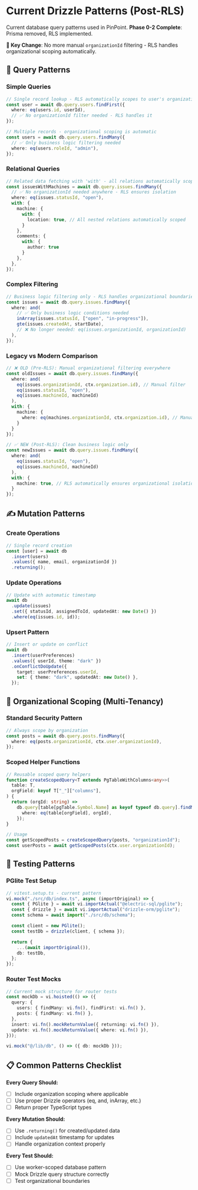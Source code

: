 # Current Drizzle Patterns (Post-RLS)

Current database query patterns used in PinPoint. **Phase 0-2 Complete**: Prisma removed, RLS implemented.

**🔑 Key Change**: No more manual `organizationId` filtering - RLS handles organizational scoping automatically.

## 🔄 Query Patterns

### Simple Queries

```typescript
// Single record lookup - RLS automatically scopes to user's organization  
const user = await db.query.users.findFirst({
  where: eq(users.id, userId),
  // ✅ No organizationId filter needed - RLS handles it
});

// Multiple records - organizational scoping is automatic
const users = await db.query.users.findMany({
  // ✅ Only business logic filtering needed
  where: eq(users.roleId, "admin"),
});
```

### Relational Queries

```typescript
// Related data fetching with 'with' - all relations automatically scoped
const issuesWithMachines = await db.query.issues.findMany({
  // ✅ No organizationId needed anywhere - RLS ensures isolation
  where: eq(issues.statusId, "open"), 
  with: {
    machine: {
      with: {
        location: true, // All nested relations automatically scoped
      }
    },
    comments: { 
      with: { 
        author: true 
      } 
    },
  },
});
```

### Complex Filtering

```typescript
// Business logic filtering only - RLS handles organizational boundaries
const issues = await db.query.issues.findMany({
  where: and(
    // ✅ Only business logic conditions needed
    inArray(issues.statusId, ["open", "in-progress"]),
    gte(issues.createdAt, startDate),
    // ❌ No longer needed: eq(issues.organizationId, organizationId)
  ),
});
```

### Legacy vs Modern Comparison

```typescript
// ❌ OLD (Pre-RLS): Manual organizational filtering everywhere
const oldIssues = await db.query.issues.findMany({
  where: and(
    eq(issues.organizationId, ctx.organization.id), // Manual filter
    eq(issues.statusId, "open"),
    eq(issues.machineId, machineId)
  ),
  with: {
    machine: {
      where: eq(machines.organizationId, ctx.organization.id), // Manual nested filter
    }
  }
});

// ✅ NEW (Post-RLS): Clean business logic only  
const newIssues = await db.query.issues.findMany({
  where: and(
    eq(issues.statusId, "open"),
    eq(issues.machineId, machineId)
  ),
  with: {
    machine: true, // RLS automatically ensures organizational isolation
  }
});
```

## ✍️ Mutation Patterns

### Create Operations

```typescript
// Single record creation
const [user] = await db
  .insert(users)
  .values({ name, email, organizationId })
  .returning();
```

### Update Operations

```typescript
// Update with automatic timestamp
await db
  .update(issues)
  .set({ statusId, assignedToId, updatedAt: new Date() })
  .where(eq(issues.id, id));
```

### Upsert Pattern

```typescript
// Insert or update on conflict
await db
  .insert(userPreferences)
  .values({ userId, theme: "dark" })
  .onConflictDoUpdate({
    target: userPreferences.userId,
    set: { theme: "dark", updatedAt: new Date() },
  });
```

## 🔐 Organizational Scoping (Multi-Tenancy)

### Standard Security Pattern

```typescript
// Always scope by organization
const posts = await db.query.posts.findMany({
  where: eq(posts.organizationId, ctx.user.organizationId),
});
```

### Scoped Helper Functions

```typescript
// Reusable scoped query helpers
function createScopedQuery<T extends PgTableWithColumns<any>>(
  table: T,
  orgField: keyof T["_"]["columns"],
) {
  return (orgId: string) =>
    db.query[table[pgTable.Symbol.Name] as keyof typeof db.query].findMany({
      where: eq(table[orgField], orgId),
    });
}

// Usage
const getScopedPosts = createScopedQuery(posts, "organizationId");
const userPosts = await getScopedPosts(ctx.user.organizationId);
```

## 🧪 Testing Patterns

### PGlite Test Setup

```typescript
// vitest.setup.ts - current pattern
vi.mock("./src/db/index.ts", async (importOriginal) => {
  const { PGlite } = await vi.importActual("@electric-sql/pglite");
  const { drizzle } = await vi.importActual("drizzle-orm/pglite");
  const schema = await import("./src/db/schema");

  const client = new PGlite();
  const testDb = drizzle(client, { schema });

  return {
    ...(await importOriginal()),
    db: testDb,
  };
});
```

### Router Test Mocks

```typescript
// Current mock structure for router tests
const mockDb = vi.hoisted(() => ({
  query: {
    users: { findMany: vi.fn(), findFirst: vi.fn() },
    posts: { findMany: vi.fn() },
  },
  insert: vi.fn().mockReturnValue({ returning: vi.fn() }),
  update: vi.fn().mockReturnValue({ where: vi.fn() }),
}));

vi.mock("@/lib/db", () => ({ db: mockDb }));
```

## 📋 Common Patterns Checklist

**Every Query Should:**

- [ ] Include organization scoping where applicable
- [ ] Use proper Drizzle operators (eq, and, inArray, etc.)
- [ ] Return proper TypeScript types

**Every Mutation Should:**

- [ ] Use `.returning()` for created/updated data
- [ ] Include `updatedAt` timestamp for updates
- [ ] Handle organization context properly

**Every Test Should:**

- [ ] Use worker-scoped database pattern
- [ ] Mock Drizzle query structure correctly
- [ ] Test organizational boundaries
